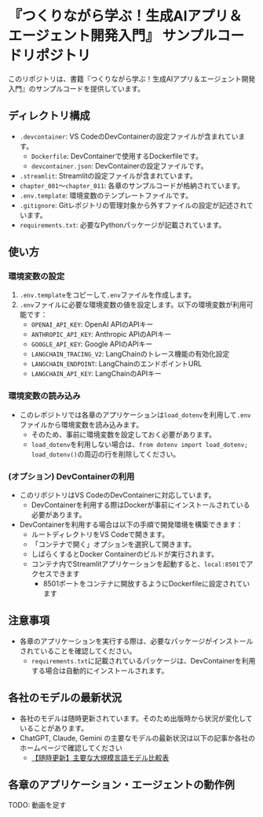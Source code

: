 # 『つくりながら学ぶ！生成AIアプリ＆エージェント開発入門』 サンプルコードリポジトリ

このリポジトリは、書籍『つくりながら学ぶ！生成AIアプリ＆エージェント開発入門』のサンプルコードを提供しています。

## ディレクトリ構成

- `.devcontainer`: VS CodeのDevContainerの設定ファイルが含まれています。
  - `Dockerfile`: DevContainerで使用するDockerfileです。
  - `devcontainer.json`: DevContainerの設定ファイルです。
- `.streamlit`: Streamlitの設定ファイルが含まれています。
- `chapter_001`～`chapter_011`: 各章のサンプルコードが格納されています。
- `.env.template`: 環境変数のテンプレートファイルです。
- `.gitignore`: Gitレポジトリの管理対象から外すファイルの設定が記述されています。
- `requirements.txt`: 必要なPythonパッケージが記載されています。


## 使い方

### 環境変数の設定

1. `.env.template`をコピーして`.env`ファイルを作成します。
2. `.env`ファイルに必要な環境変数の値を設定します。以下の環境変数が利用可能です：
   - `OPENAI_API_KEY`: OpenAI APIのAPIキー
   - `ANTHROPIC_API_KEY`: Anthropic APIのAPIキー
   - `GOOGLE_API_KEY`: Google APIのAPIキー
   - `LANGCHAIN_TRACING_V2`: LangChainのトレース機能の有効化設定
   - `LANGCHAIN_ENDPOINT`: LangChainのエンドポイントURL
   - `LANGCHAIN_API_KEY`: LangChainのAPIキー

### 環境変数の読み込み

- このレポジトリでは各章のアプリケーションは`load_dotenv`を利用して`.env`ファイルから環境変数を読み込みます。
  - そのため、事前に環境変数を設定しておく必要があります。
  - `load_dotenv`を利用しない場合は、`from dotenv import load_dotenv; load_dotenv()`の周辺の行を削除してください。

### (オプション) DevContainerの利用

- このリポジトリはVS CodeのDevContainerに対応しています。
  - DevContainerを利用する際はDockerが事前にインストールされている必要があります。
- DevContainerを利用する場合は以下の手順で開発環境を構築できます：
  - ルートディレクトリをVS Codeで開きます。
  - 「コンテナで開く」オプションを選択して開きます。
  - しばらくするとDocker Containerのビルドが実行されます。
  - コンテナ内でStreamlitアプリケーションを起動すると、`local:8501`でアクセスできます
    - 8501ポートをコンテナに開放するようにDockerfileに設定されています

## 注意事項

- 各章のアプリケーションを実行する際は、必要なパッケージがインストールされていることを確認してください。
  - `requirements.txt`に記載されているパッケージは、DevContainerを利用する場合は自動的にインストールされます。

## 各社のモデルの最新状況
- 各社のモデルは随時更新されています。そのため出版時から状況が変化していることがあります。
- ChatGPT, Claude, Gemini の主要なモデルの最新状況は以下の記事か各社のホームページで確認してください
  - [【随時更新】主要な大規模言語モデル比較表](https://zenn.dev/ml_bear/articles/3c5e7975f1620a)

## 各章のアプリケーション・エージェントの動作例

TODO: 動画を足す
